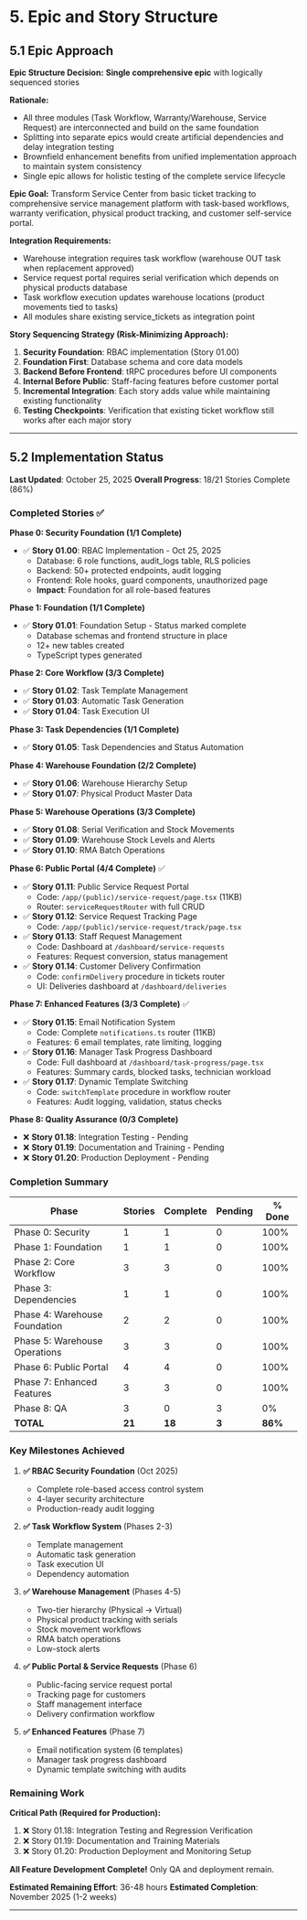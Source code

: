 # 5. Epic and Story Structure

## 5.1 Epic Approach

**Epic Structure Decision:** **Single comprehensive epic** with logically sequenced stories

**Rationale:**
- All three modules (Task Workflow, Warranty/Warehouse, Service Request) are interconnected and build on the same foundation
- Splitting into separate epics would create artificial dependencies and delay integration testing
- Brownfield enhancement benefits from unified implementation approach to maintain system consistency
- Single epic allows for holistic testing of the complete service lifecycle

**Epic Goal:**
Transform Service Center from basic ticket tracking to comprehensive service management platform with task-based workflows, warranty verification, physical product tracking, and customer self-service portal.

**Integration Requirements:**
- Warehouse integration requires task workflow (warehouse OUT task when replacement approved)
- Service request portal requires serial verification which depends on physical products database
- Task workflow execution updates warehouse locations (product movements tied to tasks)
- All modules share existing service_tickets as integration point

**Story Sequencing Strategy (Risk-Minimizing Approach):**
1. **Security Foundation**: RBAC implementation (Story 01.00)
2. **Foundation First**: Database schema and core data models
3. **Backend Before Frontend**: tRPC procedures before UI components
4. **Internal Before Public**: Staff-facing features before customer portal
5. **Incremental Integration**: Each story adds value while maintaining existing functionality
6. **Testing Checkpoints**: Verification that existing ticket workflow still works after each major story

---

## 5.2 Implementation Status

**Last Updated**: October 25, 2025
**Overall Progress**: 18/21 Stories Complete (86%)

### Completed Stories ✅

**Phase 0: Security Foundation (1/1 Complete)**
- ✅ **Story 01.00**: RBAC Implementation - Oct 25, 2025
  - Database: 6 role functions, audit_logs table, RLS policies
  - Backend: 50+ protected endpoints, audit logging
  - Frontend: Role hooks, guard components, unauthorized page
  - **Impact**: Foundation for all role-based features

**Phase 1: Foundation (1/1 Complete)**
- ✅ **Story 01.01**: Foundation Setup - Status marked complete
  - Database schemas and frontend structure in place
  - 12+ new tables created
  - TypeScript types generated

**Phase 2: Core Workflow (3/3 Complete)**
- ✅ **Story 01.02**: Task Template Management
- ✅ **Story 01.03**: Automatic Task Generation
- ✅ **Story 01.04**: Task Execution UI

**Phase 3: Task Dependencies (1/1 Complete)**
- ✅ **Story 01.05**: Task Dependencies and Status Automation

**Phase 4: Warehouse Foundation (2/2 Complete)**
- ✅ **Story 01.06**: Warehouse Hierarchy Setup
- ✅ **Story 01.07**: Physical Product Master Data

**Phase 5: Warehouse Operations (3/3 Complete)**
- ✅ **Story 01.08**: Serial Verification and Stock Movements
- ✅ **Story 01.09**: Warehouse Stock Levels and Alerts
- ✅ **Story 01.10**: RMA Batch Operations

**Phase 6: Public Portal (4/4 Complete)** ✅
- ✅ **Story 01.11**: Public Service Request Portal
  - Code: `/app/(public)/service-request/page.tsx` (11KB)
  - Router: `serviceRequestRouter` with full CRUD
- ✅ **Story 01.12**: Service Request Tracking Page
  - Code: `/app/(public)/service-request/track/page.tsx`
- ✅ **Story 01.13**: Staff Request Management
  - Code: Dashboard at `/dashboard/service-requests`
  - Features: Request conversion, status management
- ✅ **Story 01.14**: Customer Delivery Confirmation
  - Code: `confirmDelivery` procedure in tickets router
  - UI: Deliveries dashboard at `/dashboard/deliveries`

**Phase 7: Enhanced Features (3/3 Complete)** ✅
- ✅ **Story 01.15**: Email Notification System
  - Code: Complete `notifications.ts` router (11KB)
  - Features: 6 email templates, rate limiting, logging
- ✅ **Story 01.16**: Manager Task Progress Dashboard
  - Code: Full dashboard at `/dashboard/task-progress/page.tsx`
  - Features: Summary cards, blocked tasks, technician workload
- ✅ **Story 01.17**: Dynamic Template Switching
  - Code: `switchTemplate` procedure in workflow router
  - Features: Audit logging, validation, status checks

**Phase 8: Quality Assurance (0/3 Complete)**
- ❌ **Story 01.18**: Integration Testing - Pending
- ❌ **Story 01.19**: Documentation and Training - Pending
- ❌ **Story 01.20**: Production Deployment - Pending

### Completion Summary

| Phase | Stories | Complete | Pending | % Done |
|-------|---------|----------|---------|--------|
| Phase 0: Security | 1 | 1 | 0 | 100% |
| Phase 1: Foundation | 1 | 1 | 0 | 100% |
| Phase 2: Core Workflow | 3 | 3 | 0 | 100% |
| Phase 3: Dependencies | 1 | 1 | 0 | 100% |
| Phase 4: Warehouse Foundation | 2 | 2 | 0 | 100% |
| Phase 5: Warehouse Operations | 3 | 3 | 0 | 100% |
| Phase 6: Public Portal | 4 | 4 | 0 | 100% |
| Phase 7: Enhanced Features | 3 | 3 | 0 | 100% |
| Phase 8: QA | 3 | 0 | 3 | 0% |
| **TOTAL** | **21** | **18** | **3** | **86%** |

### Key Milestones Achieved

1. **✅ RBAC Security Foundation** (Oct 2025)
   - Complete role-based access control system
   - 4-layer security architecture
   - Production-ready audit logging

2. **✅ Task Workflow System** (Phases 2-3)
   - Template management
   - Automatic task generation
   - Task execution UI
   - Dependency automation

3. **✅ Warehouse Management** (Phases 4-5)
   - Two-tier hierarchy (Physical → Virtual)
   - Physical product tracking with serials
   - Stock movement workflows
   - RMA batch operations
   - Low-stock alerts

4. **✅ Public Portal & Service Requests** (Phase 6)
   - Public-facing service request portal
   - Tracking page for customers
   - Staff management interface
   - Delivery confirmation workflow

5. **✅ Enhanced Features** (Phase 7)
   - Email notification system (6 templates)
   - Manager task progress dashboard
   - Dynamic template switching with audits

### Remaining Work

**Critical Path (Required for Production):**
1. ❌ Story 01.18: Integration Testing and Regression Verification
2. ❌ Story 01.19: Documentation and Training Materials
3. ❌ Story 01.20: Production Deployment and Monitoring Setup

**All Feature Development Complete!** Only QA and deployment remain.

**Estimated Remaining Effort**: 36-48 hours
**Estimated Completion**: November 2025 (1-2 weeks)

---

